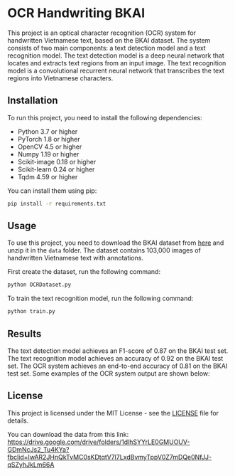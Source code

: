
# OCR Handwriting BKAI

This project is an optical character recognition (OCR) system for handwritten Vietnamese text, based on the BKAI dataset. The system consists of two main components: a text detection model and a text recognition model. The text detection model is a deep neural network that locates and extracts text regions from an input image. The text recognition model is a convolutional recurrent neural network that transcribes the text regions into Vietnamese characters.

## Installation

To run this project, you need to install the following dependencies:

- Python 3.7 or higher
- PyTorch 1.8 or higher
- OpenCV 4.5 or higher
- Numpy 1.19 or higher
- Scikit-image 0.18 or higher
- Scikit-learn 0.24 or higher
- Tqdm 4.59 or higher

You can install them using pip:

```bash
pip install -r requirements.txt
```

## Usage

To use this project, you need to download the BKAI dataset from [here](https://drive.google.com/drive/folders/1dlhSYYrLE0GMUOUV-GDmNcJs2_Tu4KYa?fbclid=IwAR2JHnQkTvMC0sKDtqtV7l7LxdBvmyTppV0Z7mDQe0NfJJ-qSZyhJkLm66A) and unzip it in the `data` folder. The dataset contains 103,000 images of handwritten Vietnamese text with annotations.

First create the dataset, run the following command:

```bash
python OCRDataset.py
```

To train the text recognition model, run the following command:

```bash
python train.py
```

## Results

The text detection model achieves an F1-score of 0.87 on the BKAI test set. The text recognition model achieves an accuracy of 0.92 on the BKAI test set. The OCR system achieves an end-to-end accuracy of 0.81 on the BKAI test set. Some examples of the OCR system output are shown below:


## License

This project is licensed under the MIT License - see the [LICENSE](^5^) file for details.

You can download the data from this link: https://drive.google.com/drive/folders/1dlhSYYrLE0GMUOUV-GDmNcJs2_Tu4KYa?fbclid=IwAR2JHnQkTvMC0sKDtqtV7l7LxdBvmyTppV0Z7mDQe0NfJJ-qSZyhJkLm66A
